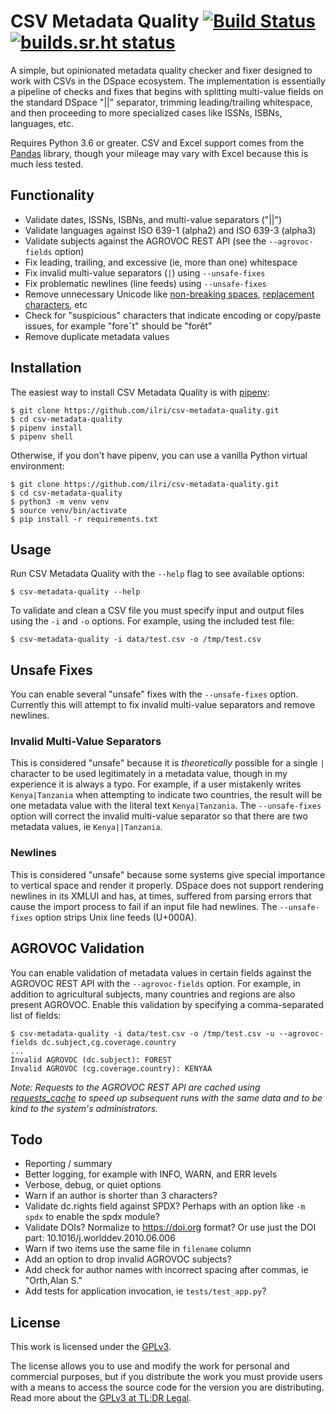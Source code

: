 # CSV Metadata Quality [![Build Status](https://travis-ci.org/ilri/csv-metadata-quality.svg?branch=master)](https://travis-ci.org/ilri/csv-metadata-quality) [![builds.sr.ht status](https://builds.sr.ht/~alanorth/csv-metadata-quality.svg)](https://builds.sr.ht/~alanorth/csv-metadata-quality?)
A simple, but opinionated metadata quality checker and fixer designed to work with CSVs in the DSpace ecosystem. The implementation is essentially a pipeline of checks and fixes that begins with splitting multi-value fields on the standard DSpace "||" separator, trimming leading/trailing whitespace, and then proceeding to more specialized cases like ISSNs, ISBNs, languages, etc.

Requires Python 3.6 or greater. CSV and Excel support comes from the [Pandas](https://pandas.pydata.org/) library, though your mileage may vary with Excel because this is much less tested.

## Functionality

- Validate dates, ISSNs, ISBNs, and multi-value separators ("||")
- Validate languages against ISO 639-1 (alpha2) and ISO 639-3 (alpha3)
- Validate subjects against the AGROVOC REST API (see the `--agrovoc-fields` option)
- Fix leading, trailing, and excessive (ie, more than one) whitespace
- Fix invalid multi-value separators (`|`) using `--unsafe-fixes`
- Fix problematic newlines (line feeds) using `--unsafe-fixes`
- Remove unnecessary Unicode like [non-breaking spaces](https://en.wikipedia.org/wiki/Non-breaking_space), [replacement characters](https://en.wikipedia.org/wiki/Specials_(Unicode_block)#Replacement_character), etc
- Check for "suspicious" characters that indicate encoding or copy/paste issues, for example "foreˆt" should be "forêt"
- Remove duplicate metadata values

## Installation
The easiest way to install CSV Metadata Quality is with [pipenv](https://github.com/pypa/pipenv):

```
$ git clone https://github.com/ilri/csv-metadata-quality.git
$ cd csv-metadata-quality
$ pipenv install
$ pipenv shell
```

Otherwise, if you don't have pipenv, you can use a vanilla Python virtual environment:

```
$ git clone https://github.com/ilri/csv-metadata-quality.git
$ cd csv-metadata-quality
$ python3 -m venv venv
$ source venv/bin/activate
$ pip install -r requirements.txt
```

## Usage
Run CSV Metadata Quality with the `--help` flag to see available options:

```
$ csv-metadata-quality --help
```

To validate and clean a CSV file you must specify input and output files using the `-i` and `-o` options. For example, using the included test file:

```
$ csv-metadata-quality -i data/test.csv -o /tmp/test.csv
```

## Unsafe Fixes
You can enable several "unsafe" fixes with the `--unsafe-fixes` option. Currently this will attempt to fix invalid multi-value separators and remove newlines.

### Invalid Multi-Value Separators
This is considered "unsafe" because it is *theoretically* possible for a single `|` character to be used legitimately in a metadata value, though in my experience it is always a typo. For example, if a user mistakenly writes `Kenya|Tanzania` when attempting to indicate two countries, the result will be one metadata value with the literal text `Kenya|Tanzania`. The `--unsafe-fixes` option will correct the invalid multi-value separator so that there are two metadata values, ie `Kenya||Tanzania`.

### Newlines
This is considered "unsafe" because some systems give special importance to vertical space and render it properly. DSpace does not support rendering newlines in its XMLUI and has, at times, suffered from parsing errors that cause the import process to fail if an input file had newlines. The `--unsafe-fixes` option strips Unix line feeds (U+000A).

## AGROVOC Validation
You can enable validation of metadata values in certain fields against the AGROVOC REST API with the `--agrovoc-fields` option. For example, in addition to agricultural subjects, many countries and regions are also present AGROVOC. Enable this validation by specifying a comma-separated list of fields:

```
$ csv-metadata-quality -i data/test.csv -o /tmp/test.csv -u --agrovoc-fields dc.subject,cg.coverage.country
...
Invalid AGROVOC (dc.subject): FOREST
Invalid AGROVOC (cg.coverage.country): KENYAA
```

*Note: Requests to the AGROVOC REST API are cached using [requests_cache](https://pypi.org/project/requests-cache/) to speed up subsequent runs with the same data and to be kind to the system's administrators.*

## Todo

- Reporting / summary
- Better logging, for example with INFO, WARN, and ERR levels
- Verbose, debug, or quiet options
- Warn if an author is shorter than 3 characters?
- Validate dc.rights field against SPDX? Perhaps with an option like `-m spdx` to enable the spdx module?
- Validate DOIs? Normalize to https://doi.org format? Or use just the DOI part: 10.1016/j.worlddev.2010.06.006
- Warn if two items use the same file in `filename` column
- Add an option to drop invalid AGROVOC subjects?
- Add check for author names with incorrect spacing after commas, ie "Orth,Alan S."
- Add tests for application invocation, ie `tests/test_app.py`?

## License
This work is licensed under the [GPLv3](https://www.gnu.org/licenses/gpl-3.0.en.html).

The license allows you to use and modify the work for personal and commercial purposes, but if you distribute the work you must provide users with a means to access the source code for the version you are distributing. Read more about the [GPLv3 at TL;DR Legal](https://tldrlegal.com/license/gnu-general-public-license-v3-(gpl-3)).
